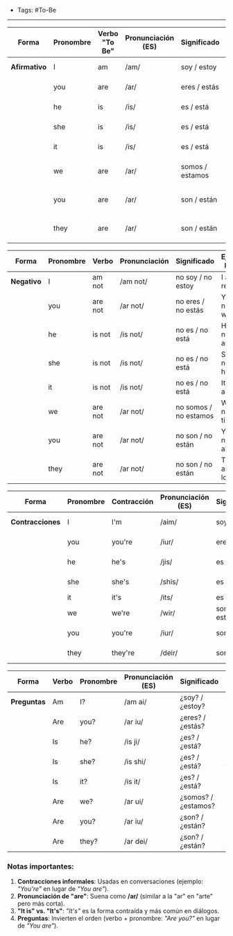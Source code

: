 - Tags: #To-Be
---

| Forma          | Pronombre | Verbo "To Be" | Pronunciación (ES) | Significado       | Ejemplo (Inglés)  | Traducción          |
|----------------|-----------|---------------|--------------------|-------------------|-------------------|--------------------|
| **Afirmativo** | I         | am            | /am/               | soy / estoy       | I am happy        | Yo soy feliz       |
|                | you       | are           | /ar/               | eres / estás      | You are tall      | Tú eres alto       |
|                | he        | is            | /is/               | es / está         | He is here        | Él está aquí       |
|                | she       | is            | /is/               | es / está         | She is a doctor   | Ella es doctora    |
|                | it        | is            | /is/               | es / está         | It is cold        | Hace frío (eso)    |
|                | we        | are           | /ar/               | somos / estamos   | We are friends    | Nosotros somos amigos |
|                | you       | are           | /ar/               | son / están       | You are late      | Ustedes llegan tarde |
|                | they      | are           | /ar/               | son / están       | They are siblings | Ellos son hermanos |

| Forma       | Pronombre | Verbo    | Pronunciación | Significado        | Ejemplo Inglés    | Traducción         |
|-------------|-----------|----------|---------------|--------------------|-------------------|--------------------|
| **Negativo**| I         | am not   | /am not/      | no soy / no estoy  | I am not ready    | No estoy listo     |
|             | you       | are not  | /ar not/      | no eres / no estás | You are not wrong | No estás equivocado|
|             | he        | is not   | /is not/      | no es / no está    | He is not angry   | Él no está enojado |
|             | she       | is not   | /is not/      | no es / no está    | She is not at home| Ella no está en casa|
|             | it        | is not   | /is not/      | no es / no está    | It is not a cat   | No es un gato      |
|             | we        | are not  | /ar not/      | no somos / no estamos | We are not tired | No estamos cansados|
|             | you       | are not  | /ar not/      | no son / no están  | You are not alone | No están solos     |
|             | they      | are not  | /ar not/      | no son / no están  | They are not lost | No están perdidos  |

| Forma          | Pronombre | Contracción | Pronunciación (ES) | Significado      | Ejemplo (Inglés) | Traducción        |
|----------------|-----------|-------------|--------------------|------------------|------------------|-------------------|
| **Contracciones** | I       | I'm         | /aim/              | soy / estoy      | I'm happy        | Yo soy feliz      |
|                | you       | you're      | /iur/              | eres / estás     | You're tall      | Tú eres alto      |
|                | he        | he's        | /jis/              | es / está        | He's here        | Él está aquí      |
|                | she       | she's       | /shis/             | es / está        | She's a doctor   | Ella es doctora   |
|                | it        | it's        | /its/              | es / está        | It's cold        | Hace frío         |
|                | we        | we're       | /wir/              | somos / estamos  | We're friends    | Somos amigos      |
|                | you       | you're      | /iur/              | son / están      | You're late      | Llegan tarde      |
|                | they      | they're     | /deir/             | son / están      | They're siblings | Son hermanos      |

| Forma        | Verbo | Pronombre | Pronunciación (ES) | Significado       | Ejemplo (Inglés) | Traducción         |
|--------------|-------|-----------|--------------------|-------------------|------------------|--------------------|
| **Preguntas**| Am    | I?        | /am ai/            | ¿soy? / ¿estoy?   | Am I late?       | ¿Llego tarde?      |
|              | Are   | you?      | /ar iu/            | ¿eres? / ¿estás?  | Are you okay?    | ¿Estás bien?       |
|              | Is    | he?       | /is ji/            | ¿es? / ¿está?     | Is he here?      | ¿Él está aquí?     |
|              | Is    | she?      | /is shi/           | ¿es? / ¿está?     | Is she a teacher?| ¿Ella es maestra?  |
|              | Is    | it?       | /is it/            | ¿es? / ¿está?     | Is it raining?   | ¿Está lloviendo?   |
|              | Are   | we?       | /ar ui/            | ¿somos? / ¿estamos?| Are we lost?    | ¿Estamos perdidos? |
|              | Are   | you?      | /ar iu/            | ¿son? / ¿están?   | Are you ready?   | ¿Están listos?     |
|              | Are   | they?     | /ar dei/           | ¿son? / ¿están?   | Are they friends?| ¿Ellos son amigos? |

### Notas importantes:
1. **Contracciones informales**: Usadas en conversaciones (ejemplo: *"You're"* en lugar de *"You are"*).
2. **Pronunciación de "are"**: Suena como **/ar/** (similar a la "ar" en "arte" pero más corta).
3. **"It is" vs. "It's"**: *"It's"* es la forma contraída y más común en diálogos.
4. **Preguntas**: Invierten el orden (verbo + pronombre: *"Are you?"* en lugar de *"You are"*).